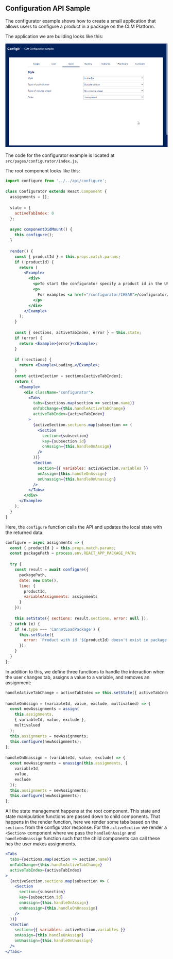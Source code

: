 ## Configuration API Sample

The configurator example shows how to create a small application that allows users to configure a product in a package on the CLM Platform.

The application we are building looks like this:

![Configurator sample](./configurator.gif)

The code for the configurator example is located at `src/pages/configurator/index.js`.

The root component looks like this:

```jsx
import configure from '../../api/configure';

class Configurator extends React.Component {
  assignments = [];

  state = {
    activeTabIndex: 0
  };

  async componentDidMount() {
    this.configure();
  }

  render() {
    const { productId } = this.props.match.params;
    if (!productId) {
      return (
        <Example>
          <div>
            <p>To start the configurator specify a product id in the URL. </p>
            <p>
              For examples <a href="/configurator/IHEAR">/configurator/IHEAR</a>
            </p>
          </div>
        </Example>
      );
    }

    const { sections, activeTabIndex, error } = this.state;
    if (error) {
      return <Example>{error}</Example>;
    }

    if (!sections) {
      return <Example>Loading…</Example>;
    }
    const activeSection = sections[activeTabIndex];
    return (
      <Example>
        <div className="configurator">
          <Tabs
            tabs={sections.map(section => section.name)}
            onTabChange={this.handleActiveTabChange}
            activeTabIndex={activeTabIndex}
          >
            {activeSection.sections.map(subsection => (
              <Section
                section={subsection}
                key={subsection.id}
                onAssign={this.handleOnAssign}
              />
            ))}
            <Section
              section={{ variables: activeSection.variables }}
              onAssign={this.handleOnAssign}
              onUnassign={this.handleOnUnassign}
            />
          </Tabs>
        </div>
      </Example>
    );
  }
}
```

Here, the `configure` function calls the API and updates the local state with the returned data:

```jsx
configure = async assignments => {
  const { productId } = this.props.match.params;
  const packagePath = process.env.REACT_APP_PACKAGE_PATH;

  try {
    const result = await configure({
      packagePath,
      date: new Date(),
      line: {
        productId,
        variableAssignments: assignments
      }
    });

    this.setState({ sections: result.sections, error: null });
  } catch (e) {
    if (e.type === 'CannotLoadPackage') {
      this.setState({
        error: `Product with id '${productId} doesn't exist in package with path '${packagePath}'`
      });
    }
  }
};
```

In addition to this, we define three functions to handle the interaction when the user changes tab, assigns a value to a variable, and removes an assignment:

```jsx
handleActiveTabChange = activeTabIndex => this.setState({ activeTabIndex });

handleOnAssign = (variableId, value, exclude, multivalued) => {
  const newAssignments = assign(
    this.assignments,
    { variableId, value, exclude },
    multivalued
  );
  this.assignments = newAssignments;
  this.configure(newAssignments);
};

handleOnUnassign = (variableId, value, exclude) => {
  const newAssignments = unassign(this.assignments, {
    variableId,
    value,
    exclude
  });
  this.assignments = newAssignments;
  this.configure(newAssignments);
};
```

All the state management happens at the root component. This state and state manipulation functions are passed down to child components. That happens in the render function, here we render some tabs based on the `sections` from the configurator response. For the `activeSection` we render a `<Section>` component where we pass the `handleOnAssign` and `handleOnUnassign` function such that the child components can call these has the user makes assignments.

```jsx
<Tabs
  tabs={sections.map(section => section.name)}
  onTabChange={this.handleActiveTabChange}
  activeTabIndex={activeTabIndex}
>
  {activeSection.sections.map(subsection => (
    <Section
      section={subsection}
      key={subsection.id}
      onAssign={this.handleOnAssign}
      onUnassign={this.handleOnUnassign}
    />
  ))}
  <Section
    section={{ variables: activeSection.variables }}
    onAssign={this.handleOnAssign}
    onUnassign={this.handleOnUnassign}
  />
</Tabs>
```
